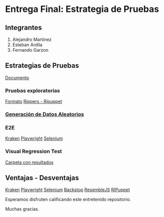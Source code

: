 # Entrega Final: Estrategia de Pruebas

## Integrantes

1. Alejandro Martinez
2. Esteban Ardila
3. Fernando Garzon

## Estrategias de Pruebas

[Documento](https://github.com/mamartinezp123/ghost/blob/master/documentos/Estrategia%20de%20Pruebas.pdf)

### Pruebas exploratorias

[Formato](https://github.com/mamartinezp123/ghost/blob/master/documentos/inventario-pruebas-exploratorias.xlsx)
[Rippers - Ripuppet](https://github.com/mamartinezp123/ghost/tree/master/ripuppet)

### [Generación de Datos Aleatorios](https://github.com/mamartinezp123/ghost/tree/ac4b3ad0324c906dc4a12e8affec081da80c5eaf/Generaci%C3%B3n%20de%20Datos%20-%20Playwright)

### E2E

[Kraken](https://github.com/mamartinezp123/ghost/tree/master/e2e/KrakenTests)
[Playwright](https://github.com/mamartinezp123/ghost/tree/master/e2e/ghost-cucumber-playwright)
[Selenium](https://github.com/mamartinezp123/ghost/tree/master/e2e/ghost-cucumber-selenium)

### Visual Regression Test

[Carpeta con resultados](https://github.com/mamartinezp123/ghost/tree/master/vrt)

## Ventajas - Desventajas

[Kraken](https://github.com/mamartinezp123/ghost/wiki/Pruebas-E2E-con-Kraken)
[Playwright](https://github.com/mamartinezp123/ghost/wiki/Playwright:-Pros-y-Contras)
[Selenium](https://github.com/mamartinezp123/ghost/wiki/Pruebas-E2E-con-Selenium)
[Backstop](https://github.com/mamartinezp123/ghost/wiki/Pruebas-de-regresi%C3%B3n-visual-con-Backstop)
[ResembleJS](https://github.com/mamartinezp123/ghost/wiki/Pruebas-de-regresi%C3%B3n-visual-con-Resemble)
[RIPuppet](https://github.com/mamartinezp123/ghost/wiki/Pruebas-con-RIPuppet)

Esperamos disfruten calificando este entretenido repositorio.

Muchas gracias.
